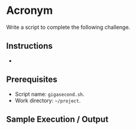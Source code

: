 # Acronym

Write a script to complete the following challenge.

## Instructions

- 

## Prerequisites

- Script name: `gigasecond.sh`.
- Work directory: `~/project`.

## Sample Execution / Output
